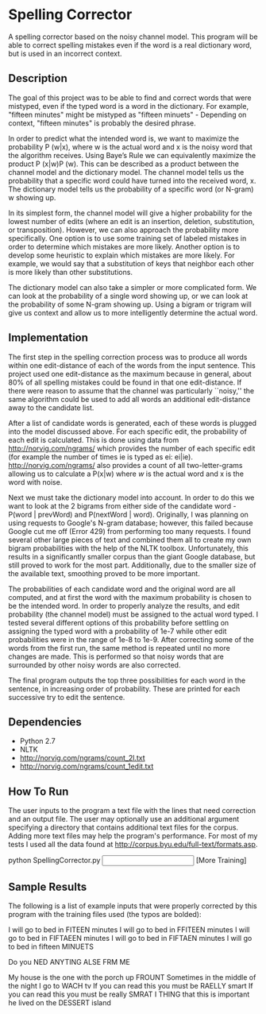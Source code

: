 Spelling Corrector
==================

A spelling corrector based on the noisy channel model.  This program will be able to correct spelling mistakes even if the word is a real dictionary word, but is used in an incorrect context.

## Description ##

The goal of this project was to be able to find and correct words that were mistyped, even if the typed word is a word in the dictionary.  For example, "fifteen minutes" might be mistyped as "fifteen minuets" - Depending on context, "fifteen minutes" is probably the desired phrase.

In order to predict what the intended word is, we want to maximize the probability P (w|x), where w is the actual word and x is the noisy word that the algorithm receives. Using Baye’s Rule we can equivalently maximize the product P (x|w)P (w).  This can be described as a product between the channel model and the dictionary model.  The channel model tells us the probability that a specific word could have turned into the received word, x. The dictionary model tells us the probability of a specific word (or N-gram) w showing up.

In its simplest form, the channel model will give a higher probability for the lowest number of edits (where an edit is an insertion, deletion, substitution, or transposition). However, we can also approach the probability more specifically. One option is to use some training set of labeled mistakes in order to determine which mistakes are more likely. Another option is to develop some heuristic to explain which mistakes are more likely. For example, we would say that a substitution of keys that neighbor each other is more likely than other substitutions.

The dictionary model can also take a simpler or more complicated form. We can look at the probability of a single word showing up, or we can look at the probability of some N-gram showing up. Using a bigram or trigram will give us context and allow us to more intelligently determine the actual word.

## Implementation ##

The first step in the spelling correction process was to produce all words within one edit-distance of each of the words from the input sentence.  This project used one edit-distance as the maximum because in general, about 80\% of all spelling mistakes could be found in that one edit-distance.  If there were reason to assume that the channel was particularly ``noisy,'' the same algorithm could be used to add all words an additional edit-distance away to the candidate list.

After a list of candidate words is generated, each of these words is plugged into the model discussed above.  For each specific edit, the probability of each edit is calculated.  This is done using data from http://norvig.com/ngrams/ which provides the number of each specific edit (for example the number of times ie is typed as ei: ei|ie).  http://norvig.com/ngrams/ also provides a count of all two-letter-grams allowing us to calculate a P(x|w) where $w$ is the actual word and x is the word with noise.

Next we must take the dictionary model into account.  In order to do this we want to look at the 2 bigrams from either side of the candidate word - P(word | prevWord) and P(nextWord | word).  Originally, I was planning on using requests to Google's N-gram database; however, this failed because Google cut me off (Error 429) from performing too many requests.  I found several other large pieces of text and combined them all to create my own bigram probabilities with the help of the NLTK toolbox.  Unfortunately, this results in a significantly smaller corpus than the giant Google database, but still proved to work for the most part.  Additionally, due to the smaller size of the available text, smoothing proved to be more important.

The probabilities of each candidate word and the original word are all computed, and at first the word with the maximum probability is chosen to be the intended word.  In order to properly analyze the results, and edit probability (the channel model) must be assigned to the actual word typed.  I tested several different options of this probability before settling on assigning the typed word with a probability of 1e-7 while other edit probabilities were in the range of 1e-8 to 1e-9.  After correcting some of the words from the first run, the same method is repeated until no more changes are made.  This is performed so that noisy words that are surrounded by other noisy words are also corrected.

The final program outputs the top three possibilities for each word in the sentence, in increasing order of probability.  These are printed for each successive try to edit the sentence. 

## Dependencies ##

* Python 2.7
* NLTK
* http://norvig.com/ngrams/count_2l.txt
* http://norvig.com/ngrams/count_1edit.txt

## How To Run ##

The user inputs to the program a text file with the lines that need correction and an output file.  The user may optionally use an additional argument specifying a directory that contains additional text files for the corpus. Adding more text files may help the program's performance.  For most of my tests I used all the data found at http://corpus.byu.edu/full-text/formats.asp.

python SpellingCorrector.py <Input> <Output> [More Training]

## Sample Results ##

The following is a list of example inputs that were properly corrected by this program with the training files used (the typos are bolded):

I will go to bed in FITEEN minutes
I will go to bed in FFITEEN minutes
I will go to bed in FIFTAEEN minutes
I will go to bed in FIFTAEN minutes
I will go to bed in fifteen MINUETS

Do you NED ANYTING ALSE FRM ME

My house is the one with the porch up FROUNT
Sometimes in the middle of the night I go to WACH tv
If you can read this you must be RAELLY smart
If you can read this you must be really SMRAT
I THING that this is important
he lived on the DESSERT island
